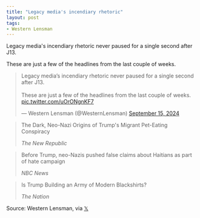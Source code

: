 ```yaml
---
title: "Legacy media's incendiary rhetoric"
layout: post
tags:
- Western Lensman
---
```


Legacy media's incendiary rhetoric never paused for a single second after J13.

These are just a few of the  headlines from the last couple of weeks.

<blockquote class="twitter-tweet"><p lang="en" dir="ltr">Legacy media’s incendiary rhetoric never paused for a single second after J13.<br><br>These are just a few of the headlines from the last couple of weeks. <a href="https://t.co/uOrONgnKF7">pic.twitter.com/uOrONgnKF7</a></p>&mdash; Western Lensman (@WesternLensman) <a href="https://twitter.com/WesternLensman/status/1835416748654235868?ref_src=twsrc%5Etfw">September 15, 2024</a></blockquote> <script async src="https://platform.twitter.com/widgets.js" charset="utf-8"></script>

> The Dark, Neo-Nazi Origins of Trump's Migrant Pet-Eating Conspiracy
>
> <cite>The New Republic</cite>

> Before Trump, neo-Nazis pushed false claims about Haitians as part of hate campaign
>
> <cite>NBC News</cite>

> Is Trump Building an Army of Modern Blackshirts?
>
> <cite>The Nation</cite>

Source: Western Lensman, via [𝕏](https://x.com)
